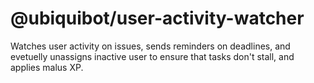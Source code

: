 # @ubiquibot/user-activity-watcher

Watches user activity on issues, sends reminders on deadlines, and evetuelly unassigns inactive user to ensure that tasks don't stall, and applies malus XP.
